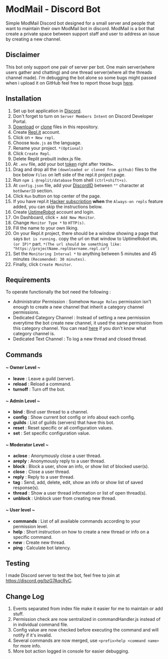 # ModMail - Discord Bot

Simple ModMail Discord bot designed for a small server and people that want to maintain their own ModMail bot in discord. 
ModMail is a bot that create a private space between support staff and user to address an issue by creating a new channel. 

## Disclaimer
This bot only support one pair of server per bot. One main server(where users gather and chatting) and one thread server(where all the threads channel made). I'm debugging the bot alone so some bugs might passed when i upload it on GitHub feel free to report those bugs [here](https://github.com/AkimotoRyou/ModMail/issues).

## Installation

1. Set up bot application in [Discord](https://discordjs.guide/preparations/setting-up-a-bot-application.html#your-token).
2. Don't forget to turn on `Server Members Intent` on Discord Developer Portal.
3. [Download](https://www.wikihow.com/Download-a-GitHub-Folder) or [clone](https://docs.github.com/en/free-pro-team@latest/github/creating-cloning-and-archiving-repositories/cloning-a-repository) files in this repository.
4. Create [Repl.it](https://repl.it/) account.
5. Click on `+ New repl`.
6. Choose `Node.js` as the language.
7. Rename your project. `*(Optional)`
8. Click `Create Repl`.
9. Delete Replit prebuilt index.js file.
10. At `.env` file, add your bot [token](https://discordjs.guide/preparations/setting-up-a-bot-application.html#your-token) right after `TOKEN=`.
11. Drag and drop all the `(downloaded or cloned from github)` files to the box below `Files` on left side of the repl.it project page.
12. Run `npm i @replit/database` from shell `(ctrl+shift+s)`.
13. At `config.json` file, add your [DiscordID](https://support.discordapp.com/hc/en-us/articles/206346498-Where-can-I-find-my-User-Server-Message-ID-) between `""` character at `botOwnerID` section.
14. Click `Run` button on top center of the page.
15. If you have repl.it [Hacker subscription](https://repl.it/site/pricing) **when** the `Always-on repls` feature added, you can skip the instructions below.
16. Create [UptimeRobot](https://uptimerobot.com/) account and login.
17. On Dashboard, click `+ Add New Monitor`.
18. Change `Monitor Type *` to `HTTP(s)`.
19. Fill the name to your own liking.
20. On your Repl.it project, there should be a window showing a page that says `Bot is running.` copy the url on that window to UptimeRobot `URL (or IP)*` part. `*(The url should be something like: "https://projectName.replUsername.repl.co")`
21. Set the `Monitoring Interval *` to anything between 5 minutes and 45 minutes `(Recomended: 30 minutes)`.
22. Finally, click `Create Monitor`.


## Requirements

To operate functionally the bot need the following :
* Administrator Permission : Somehow `Manage Roles` permission isn't enough to create a new channel that inherit a category channel permissions.
* Dedicated Category Channel : Instead of setting a new permission everytime the bot create new channel, it used the same permission from this category channel. You can read [here](https://support.discordapp.com/hc/en-us/articles/115001580171-Channel-Categories-101) if you don't know what category channel is. 
* Dedicated Text Channel : To log a new thread and closed thread.

## Commands

#### ~ Owner Level ~
* **leave** : Leave a guild (server).
* **reload** : Reload a command.
* **turnoff** : Turn off the bot.
#### ~ Admin Level ~
* **bind** : Bind user thread to a channel.
* **config** : Show current bot config or info about each config.
* **guilds** : List of guilds (servers) that have this bot.
* **reset** : Reset specific or all configuration values.
* **set** : Set specific configuration value.
#### ~ Moderator Level ~
* **aclose** : Anonymously close a user thread.
* **areply** : Anonymously reply to a user thread.
* **block** : Block a user, show an info, or show list of blocked user(s).
* **close** : Close a user thread.
* **reply** : Reply to a user thread.
* **tag** : Send, add, delete, edit, show an info or show list of saved response(s).
* **thread** : Show a user thread information or list of open thread(s).
* **unblock** : Unblock user from creating new thread.
#### ~ User level ~
* **commands** : List of all available commands according to your permission level.
* **help** : Short instruction on how to create a new thread or info on a specific command.
* **new** : Create new thread.
* **ping** : Calculate bot latency.

## Testing

I made Discord server to test the bot, feel free to join at https://discord.gg/bzG7AqcRyC.

## Change Log

1. Events separated from index file make it easier for me to maintain or add stuff.
2. Permission check are now sentralized in commandHandler.js instead of in individual command file.
3. Config value are now checked before executing the command and will notify if it's invalid.
4. Several commands are now merged, use `<prefix>help <command name>` for more info.
5. More bot action logged in console for easier debugging.